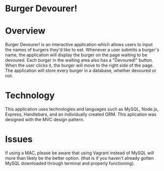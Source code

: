 # Burger Devourer!

# Overview
Burger Devourer! is an interactive application which allows users to input the names of burgers they'd like to eat. Whenever a user submits a burger's name, the application will display the burger on the page waiting to be devoured. Each burger in the waiting area also has a "Devoured!" button. When the user clicks it, the burger will move to the right side of the page. The application will store every burger in a database, whether devoured or not.

# Technology
This application uses technologies and languages such as MySQL, Node.js, Express, Handlebars, and an individually created ORM.
This aplication was designed with the MVC design pattern.

# Issues
If using a MAC, please be aware that using Vagrant instead of MySQL will more than likely be the better option. (that is if you haven't already gotten MySQL downloaded through terminal and properly functioning). 
